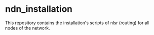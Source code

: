 # ndn_installation
This repository contains the installation's scripts of nlsr (routing) for all nodes of the network.
